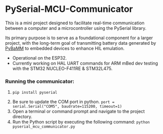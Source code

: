 # PySerial-MCU-Communicator
This is a mini project designed to facilitate real-time communication between a computer and a microcontroller using the PySerial library. 

Its primary purpose is to serve as a foundational component for a larger project, with the long-term goal of transmitting battery data generated by [PyBaMM](https://github.com/pybamm-team/PyBaMM) to embedded devices to enhance HIL emulation.

- Operational on the ESP32.
- Currently working on HAL UART commands for ARM mBed dev testing with the STM32 NUCLEO-F411RE & STM32L475.

### Running the communicator:
1)  ```
    pip install pyserial
    ```
2)  Be sure to update the COM port in python.
    ``
    port = serial.Serial("COM5", baudrate=115200, timeout=1)
    ``
3) Open a terminal or command prompt and navigate to the project directory.
4) Run the Python script by executing the following command: ``python pyserial_mcu_communicator.py
``
